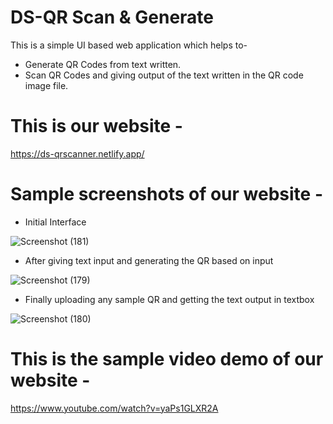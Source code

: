 # DS-QR Scan & Generate

This is a simple UI based web application which helps to-
* Generate QR Codes from text written.
* Scan QR Codes and giving output of the text written in the QR code image file.

# This is our website -
https://ds-qrscanner.netlify.app/

# Sample screenshots of our website - 

* Initial Interface

![Screenshot (181)](https://user-images.githubusercontent.com/72291718/139539113-2b420392-1732-4925-a3ba-98ed7ad6b816.png)

* After giving text input and generating the QR based on input
 
![Screenshot (179)](https://user-images.githubusercontent.com/72291718/139539250-b09bde76-30eb-43fc-a6ee-efccfe40634d.png)

* Finally uploading any sample QR and getting the text output in textbox
 
![Screenshot (180)](https://user-images.githubusercontent.com/72291718/139539290-0a2b7920-e592-4d25-a65a-834669a64c66.png)


# This is the sample video demo of our website - 
https://www.youtube.com/watch?v=yaPs1GLXR2A
